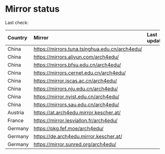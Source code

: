<script src="./time.js"></script>
# Mirror status
Last check: <script type="text/javascript">localize(1718454893.8096244);</script>

|Country|Mirror|Last update|
|:------|:-----|:----------|
|China|https://mirrors.tuna.tsinghua.edu.cn/arch4edu/|<script type="text/javascript">localize(1718433324);</script>|
|China|https://mirrors.aliyun.com/arch4edu/|<script type="text/javascript">localize(1718433324);</script>|
|China|https://mirrors.bfsu.edu.cn/arch4edu/|<script type="text/javascript">localize(1718390225);</script>|
|China|https://mirrors.cernet.edu.cn/arch4edu/|<script type="text/javascript">localize(1718433324);</script>|
|China|https://mirror.iscas.ac.cn/arch4edu/|<script type="text/javascript">localize(1718390225);</script>|
|China|https://mirrors.nju.edu.cn/arch4edu/|<script type="text/javascript">localize(1718390225);</script>|
|China|https://mirror.nyist.edu.cn/arch4edu/|<script type="text/javascript">localize(1718390225);</script>|
|China|https://mirrors.sau.edu.cn/arch4edu/|<script type="text/javascript">localize(1718433324);</script>|
|Austria|https://at.arch4edu.mirror.kescher.at/|<script type="text/javascript">localize(1718433324);</script>|
|France|https://mirror.lesviallon.fr/arch4edu/|<script type="text/javascript">localize(1718433324);</script>|
|Germany|https://pkg.fef.moe/arch4edu/|<script type="text/javascript">localize(1718433324);</script>|
|Germany|https://de.arch4edu.mirror.kescher.at/|<script type="text/javascript">localize(1718433324);</script>|
|Germany|https://mirror.sunred.org/arch4edu/|<script type="text/javascript">localize(1718433324);</script>|

<script src="./tablefilter/tablefilter.js"></script>
<script src="./table.js"></script>